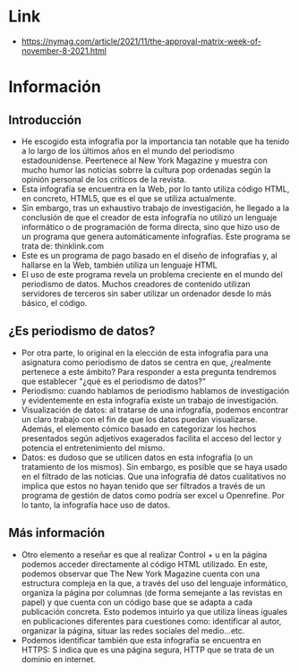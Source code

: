 # Link
- https://nymag.com/article/2021/11/the-approval-matrix-week-of-november-8-2021.html
# Información
## Introducción
- He escogido esta infografía por la importancia tan notable que ha tenido a lo largo de los últimos años en el mundo del periodismo estadounidense. Peertenece al New York Magazine y muestra con mucho humor las noticias sobrre la cultura pop ordenadas según la opinión personal de los críticos de la revista.
- Esta infografía se encuentra en la Web, por lo tanto utiliza código HTML, en concreto, HTML5, que es el que se utiliza actualmente.
- Sin embargo, tras un exhaustivo trabajo de investigación, he llegado a la conclusión de que el creador de esta infografía no utilizó un lenguaje informático o de programación de forma directa, sino que hizo uso de un programa que genera automáticamente infografías. Este programa se trata de: thinklink.com
- Este es un programa de pago basado en el diseño de infografías y, al hallarse en la Web, también utiliza un lenguaje HTML
- El uso de este programa revela un problema creciente en el mundo del periodismo de datos. Muchos creadores de contenido utilizan servidores de terceros sin saber utilizar un ordenador desde lo más básico, el código.
## ¿Es periodismo de datos?
- Por otra parte, lo original en la elección de esta infografía para una asignatura como periodismo de datos se centra en que, ¿realmente pertenece a este ámbito? Para responder a esta pregunta tendremos que establecer "¿qué es el periodismo de datos?"
- Periodismo: cuando hablamos de periodismo hablamos de investigación y evidentemente en esta infografía existe un trabajo de investigación.
-  Visualización de datos: al tratarse de una infografía, podemos encontrar un claro trabajo con el fin de que los datos puedan visualizarse. Además, el elemento cómico basado en categorizar los hechos presentados según adjetivos exagerados facilita el acceso del lector y potencia el entretenimiento del mismo.
-  Datos: es dudoso que se utilicen datos en esta infografía (o un tratamiento de los mismos). Sin embargo, es posible que se haya usado en el filtrado de las noticias. Que una infografía dé datos cualitativos no implica que estos no hayan tenido que ser filtrados a través de un programa de gestión de datos como podría ser excel u Openrefine. Por lo tanto, la infografía hace uso de datos.
## Más información
-  Otro elemento a reseñar es que al realizar Control + u en la página podemos acceder directamente al código HTML utilizado. En este, podemos observar que The New York Magazine cuenta con una estructura compleja en la que, a través del uso del lenguaje informático, organiza la página por columnas (de forma semejante a las revistas en papel) y que cuenta con un código base que se adapta a cada publicación concreta. Esto podemos intuirlo ya que utiliza líneas iguales en publicaciones diferentes para cuestiones como: identificar al autor, organizar la página, situar las redes sociales del medio...etc. 
- Podemos identificar también que esta infografía se encuentra en HTTPS: S indica que es una página segura, HTTP que se trata de un dominio en internet.
